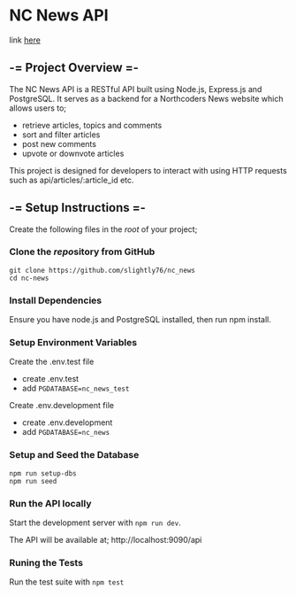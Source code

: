 # NC News API

link [here](http://www.bbc.co.uk)

## -= Project Overview =-

The NC News API is a RESTful API built using Node.js, Express.js and PostgreSQL. It serves as a backend for a Northcoders News website which allows users to;

- retrieve articles, topics and comments
- sort and filter articles
- post new comments
- upvote or downvote articles

This project is designed for developers to interact with using HTTP requests such as api/articles/:article_id etc.

## -= Setup Instructions =-

Create the following files in the _root_ of your project;

### Clone the *repo*sitory from GitHub

`git clone https://github.com/slightly76/nc_news` \
`cd nc-news`

### Install Dependencies

Ensure you have node.js and PostgreSQL installed, then run
npm install.

### Setup Environment Variables

Create the .env.test file

- create .env.test
- add `PGDATABASE=nc_news_test`

Create .env.development file

- create .env.development
- add `PGDATABASE=nc_news`

### Setup and Seed the Database

`npm run setup-dbs` \
`npm run seed`

### Run the API locally

Start the development server with `npm run dev`.

The API will be available at; http://localhost:9090/api

### Runing the Tests

Run the test suite with `npm test`

